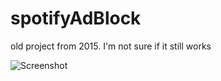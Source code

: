 # spotifyAdBlock
old project from 2015. I'm not sure if it still works

![Screenshot](https://github.com/mustafauzun0/spotifyAdBlock/blob/main/screenshots/spotifyAdBlocker.png)
